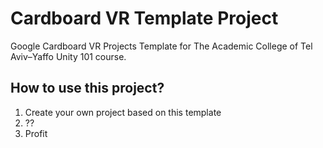 # Cardboard VR Template Project
Google Cardboard VR Projects Template for The Academic College of Tel Aviv–Yaffo Unity 101 course.

## How to use this project?

1. Create your own project based on this template
2. ?? 
3. Profit
